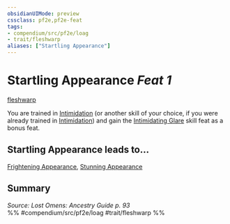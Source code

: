 ```yaml
---
obsidianUIMode: preview
cssclass: pf2e,pf2e-feat
tags:
- compendium/src/pf2e/loag
- trait/fleshwarp
aliases: ["Startling Appearance"]
---
```

# Startling Appearance  *Feat 1*  
[fleshwarp](rules/traits/fleshwarp-loag.md)  


You are trained in [Intimidation](compendium/skills.md#Intimidation) (or another skill of your choice, if you were already trained in [Intimidation](compendium/skills.md#Intimidation)) and gain the [Intimidating Glare](compendium/feats/intimidating-glare.md) skill feat as a bonus feat.

## Startling Appearance leads to...

[Frightening Appearance](compendium/feats/frightening-appearance-apg.md), [Stunning Appearance](compendium/feats/stunning-appearance-apg.md)

## Summary

*Source: Lost Omens: Ancestry Guide p. 93*  
%% #compendium/src/pf2e/loag #trait/fleshwarp %%